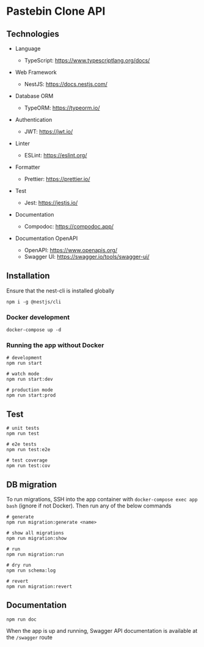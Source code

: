 # Pastebin Clone API

## Technologies

* Language
  * TypeScript: <https://www.typescriptlang.org/docs/>

* Web Framework
  * NestJS: <https://docs.nestjs.com/>

* Database ORM
  * TypeORM: <https://typeorm.io/>

* Authentication
  * JWT: <https://jwt.io/>

* Linter
  * ESLint: <https://eslint.org/>

* Formatter
  * Prettier: <https://prettier.io/>

* Test
  * Jest: <https://jestjs.io/>

* Documentation
  * Compodoc: <https://compodoc.app/>

* Documentation OpenAPI
  * OpenAPI: <https://www.openapis.org/>
  * Swagger UI: <https://swagger.io/tools/swagger-ui/>

## Installation

Ensure that the nest-cli is installed globally

```shell
npm i -g @nestjs/cli
```

### Docker development

```shell
docker-compose up -d
```

### Running the app without Docker

```shell
# development
npm run start

# watch mode
npm run start:dev

# production mode
npm run start:prod
```

## Test

```shell
# unit tests
npm run test

# e2e tests
npm run test:e2e

# test coverage
npm run test:cov
```

## DB migration

To run migrations, SSH into the app container with `docker-compose exec app bash` (ignore if not Docker). Then run any of the below commands


```shell
# generate
npm run migration:generate <name>

# show all migrations
npm run migration:show

# run
npm run migration:run

# dry run
npm run schema:log

# revert
npm run migration:revert
```

## Documentation

```shell
npm run doc
```

When the app is up and running, Swagger API documentation is available at the `/swagger` route
